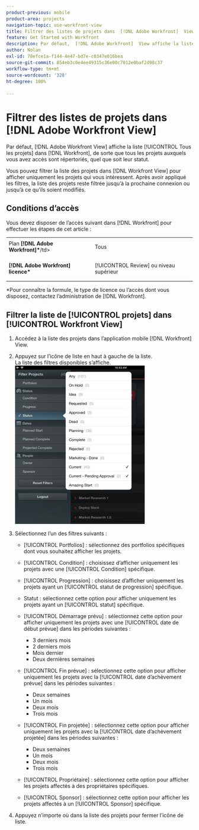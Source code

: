 ```yaml
---
product-previous: mobile
product-area: projects
navigation-topic: use-workfront-view
title: Filtrer des listes de projets dans  [!DNL Adobe Workfront]  View
feature: Get Started with Workfront
description: Par défaut,  [!DNL Adobe Workfront]  View affiche la liste [!UICONTROL Tous les projets] dans  [!DNL Workfront], de sorte que tous les projets auxquels vous avez accès sont répertoriés, quel que soit leur statut.
author: Nolan
exl-id: 78efce1a-f144-4e47-bd7e-c0347e016bea
source-git-commit: 854eb3c0e4ee49315c36e00c7012e0baf2d98c37
workflow-type: tm+mt
source-wordcount: '328'
ht-degree: 100%

---
```


# Filtrer des listes de projets dans [!DNL Adobe Workfront View]

Par défaut, [!DNL Adobe Workfront View] affiche la liste [!UICONTROL Tous les projets] dans [!DNL Workfront], de sorte que tous les projets auxquels vous avez accès sont répertoriés, quel que soit leur statut.

Vous pouvez filtrer la liste des projets dans [!DNL Workfront View] pour afficher uniquement les projets qui vous intéressent. Après avoir appliqué les filtres, la liste des projets reste filtrée jusqu’à la prochaine connexion ou jusqu’à ce qu’ils soient modifiés.

## Conditions d’accès

Vous devez disposer de l’accès suivant dans [!DNL Workfront] pour effectuer les étapes de cet article :

<table style="table-layout:auto"> 
 <col> 
 </col> 
 <col> 
 </col> 
 <tbody> 
  <tr> 
   <td role="rowheader">Plan <strong>[!DNL Adobe Workfront]*</strong>/td&gt; 
   <td> <p>Tous</p> </td> 
  </tr> 
  <tr> 
   <td role="rowheader"><strong>[!DNL Adobe Workfront] licence*</strong></td> 
   <td> <p>[!UICONTROL Review] ou niveau supérieur</p> </td> 
  </tr> 
 </tbody> 
</table>

&#42;Pour connaître la formule, le type de licence ou l’accès dont vous disposez, contactez l’administration de [!DNL Workfront].

## Filtrer la liste de [!UICONTROL projets] dans [!UICONTROL Workfront View]

1. Accédez à la liste des projets dans l’application mobile [!DNL Workfront] View.
1. Appuyez sur l’icône de liste en haut à gauche de la liste.\
   La liste des filtres disponibles s’affiche.\
   ![WF_View_filters_050621.jpg](assets/wf-view-filters-050621-350x427.jpg)

1. Sélectionnez l’un des filtres suivants :

   * [!UICONTROL Portfolios] : sélectionnez des portfolios spécifiques dont vous souhaitez afficher les projets.
   * [!UICONTROL Condition] : choisissez d’afficher uniquement les projets avec une [!UICONTROL Condition] spécifique.
   * [!UICONTROL Progression] : choisissez d’afficher uniquement les projets ayant un [!UICONTROL statut de progression] spécifique.
   * Statut : sélectionnez cette option pour afficher uniquement les projets ayant un [!UICONTROL statut] spécifique.
   * [!UICONTROL Démarrage prévu] : sélectionnez cette option pour afficher uniquement les projets avec une [!UICONTROL date de début prévue] dans les pèriodes suivantes :

      * 3 derniers mois
      * 2 derniers mois
      * Mois dernier
      * Deux dernières semaines
   * [!UICONTROL Fin prévue] : sélectionnez cette option pour afficher uniquement les projets avec la [!UICONTROL date d’achèvement prévue] dans les périodes suivantes :

      * Deux semaines
      * Un mois
      * Deux mois
      * Trois mois
   * [!UICONTROL Fin projetée] : sélectionnez cette option pour afficher uniquement les projets avec la [!UICONTROL date d’achèvement projetée] dans les périodes suivantes :

      * Deux semaines
      * Un mois
      * Deux mois
      * Trois mois
   * [!UICONTROL Propriétaire] : sélectionnez cette option pour afficher les projets affectés à des propriétaires spécifiques.
   * [!UICONTROL Sponsor] : sélectionnez cette option pour afficher les projets affectés à un [!UICONTROL Sponsor] spécifique.




1. Appuyez n’importe où dans la liste des projets pour fermer l’icône de liste.
